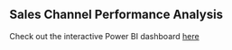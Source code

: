 ## Sales Channel Performance Analysis

Check out the interactive Power BI dashboard [here](https://app.powerbi.com/groups/me/reports/6fe5e029-b827-4a19-8679-deacc50c8712/ReportSection?experience=power-bi)
